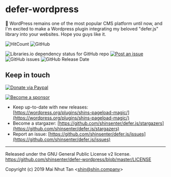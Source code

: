 # defer-wordpress

🔌 WordPress remains one of the most popular CMS platform until now, and I'm excited to make a Wordpress plugin integrating my beloved "defer.js" library into your websites. Hope you guys like it.

![HitCount](http://hits.dwyl.com/shinsenter/defer-wordpress.svg)
![GitHub](https://img.shields.io/github/license/shinsenter/defer-wordpress.svg)

![Libraries.io dependency status for GitHub repo](https://img.shields.io/librariesio/github/shinsenter/defer-wordpress.svg)
[![Post an issue](https://img.shields.io/badge/contributions-welcome-brightgreen.svg?style=flat)](https://github.com/shinsenter/defer-wordpress/issues)
![GitHub issues](https://img.shields.io/github/issues-raw/shinsenter/defer-wordpress.svg)
![GitHub Release Date](https://img.shields.io/github/release-date/shinsenter/defer-wordpress.svg)



## Keep in touch

[![Donate via Paypal](https://pics.paypal.com/00/s/NTQ4M2ZiN2YtZDg1My00ZmRiLWJiMDQtMTFlMjg2ODY2N2Uy/file.PNG)](https://www.paypal.me/shinsenter)

[![Become a sponsor](https://c5.patreon.com/external/logo/become_a_patron_button@2x.png)](https://www.patreon.com/appseeds)

- Keep up-to-date with new releases:
[https://wordpress.org/plugins/shins-pageload-magic/](https://wordpress.org/plugins/shins-pageload-magic/)
- Become a stargazer:
[https://github.com/shinsenter/defer.js/stargazers](https://github.com/shinsenter/defer.js/stargazers)
- Report an issue:
[https://github.com/shinsenter/defer.js/issues](https://github.com/shinsenter/defer.js/issues)

---

Released under the GNU General Public License v2 license.
https://github.com/shinsenter/defer-wordpress/blob/master/LICENSE

Copyright (c) 2019 Mai Nhut Tan &lt;[shin@shin.company](mailto:shin@shin.company)&gt;
